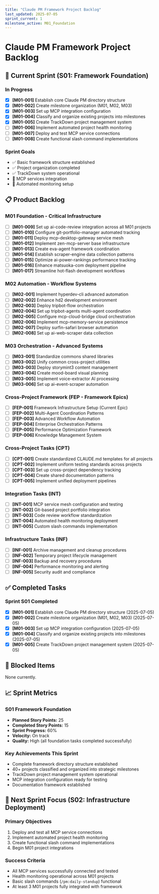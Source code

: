 ```yaml
---
title: "Claude PM Framework Project Backlog"
last_updated: 2025-07-05
sprint_current: 1
milestone_active: M01_Foundation
---
```


# Claude PM Framework Project Backlog

## 🎯 Current Sprint (S01: Framework Foundation)

### In Progress
- [x] **[M01-001]** Establish core Claude PM directory structure
- [x] **[M01-002]** Create milestone organization (M01, M02, M03)
- [x] **[M01-003]** Set up MCP integration configuration
- [x] **[M01-004]** Classify and organize existing projects into milestones
- [x] **[M01-005]** Create TrackDown project management system
- [ ] **[M01-006]** Implement automated project health monitoring
- [ ] **[M01-007]** Deploy and test MCP service connections
- [ ] **[M01-008]** Create functional slash command implementations

### Sprint Goals
- ✅ Basic framework structure established
- ✅ Project organization completed
- ✅ TrackDown system operational
- 🔄 MCP services integration
- 🔄 Automated monitoring setup

## 📋 Product Backlog

### M01 Foundation - Critical Infrastructure
- [ ] **[M01-009]** Set up ai-code-review integration across all M01 projects
- [ ] **[M01-010]** Configure git-portfolio-manager automated tracking
- [ ] **[M01-011]** Deploy mcp-desktop-gateway service mesh
- [ ] **[M01-012]** Implement zen-mcp-server base infrastructure
- [ ] **[M01-013]** Create eva-agent framework coordination
- [ ] **[M01-014]** Establish scraper-engine data collection patterns
- [ ] **[M01-015]** Optimize ai-power-rankings performance tracking
- [ ] **[M01-016]** Enhance matsuoka-com deployment pipeline
- [ ] **[M01-017]** Streamline hot-flash development workflows

### M02 Automation - Workflow Systems  
- [ ] **[M02-001]** Implement hyperdev-cli advanced automation
- [ ] **[M02-002]** Enhance hd2 development environment
- [ ] **[M02-003]** Deploy tripbot-flow orchestration
- [ ] **[M02-004]** Set up tripbot-agents multi-agent coordination
- [ ] **[M02-005]** Configure mcp-cloud-bridge cloud orchestration
- [ ] **[M02-006]** Implement mcp-memory-service persistence
- [ ] **[M02-007]** Deploy surfin-safari browser automation
- [ ] **[M02-008]** Set up ai-web-scraper data collection

### M03 Orchestration - Advanced Systems
- [ ] **[M03-001]** Standardize commons shared libraries
- [ ] **[M03-002]** Unify common cross-project utilities
- [ ] **[M03-003]** Deploy storymint3 content management
- [ ] **[M03-004]** Create mood-board visual planning
- [ ] **[M03-005]** Implement voice-extractor AI processing
- [ ] **[M03-006]** Set up ai-event-scraper automation

### Cross-Project Framework (FEP - Framework Epics)
- [ ] **[FEP-001]** Framework Infrastructure Setup (Current Epic)
- [ ] **[FEP-002]** Multi-Agent Coordination Patterns
- [ ] **[FEP-003]** Advanced Workflow Automation
- [ ] **[FEP-004]** Enterprise Orchestration Patterns
- [ ] **[FEP-005]** Performance Optimization Framework
- [ ] **[FEP-006]** Knowledge Management System

### Cross-Project Tasks (CPT)
- [ ] **[CPT-001]** Create standardized CLAUDE.md templates for all projects
- [ ] **[CPT-002]** Implement uniform testing standards across projects
- [ ] **[CPT-003]** Set up cross-project dependency tracking
- [ ] **[CPT-004]** Create shared documentation patterns
- [ ] **[CPT-005]** Implement unified deployment pipelines

### Integration Tasks (INT)
- [ ] **[INT-001]** MCP service mesh configuration and testing
- [ ] **[INT-002]** Git-based project portfolio integration
- [ ] **[INT-003]** Code review workflow standardization
- [ ] **[INT-004]** Automated health monitoring deployment
- [ ] **[INT-005]** Custom slash commands implementation

### Infrastructure Tasks (INF)
- [ ] **[INF-001]** Archive management and cleanup procedures
- [ ] **[INF-002]** Temporary project lifecycle management
- [ ] **[INF-003]** Backup and recovery procedures
- [ ] **[INF-004]** Performance monitoring and alerting
- [ ] **[INF-005]** Security audit and compliance

## ✅ Completed Tasks

### Sprint S01 Completed
- [x] **[M01-001]** Establish core Claude PM directory structure (2025-07-05)
- [x] **[M01-002]** Create milestone organization (M01, M02, M03) (2025-07-05)
- [x] **[M01-003]** Set up MCP integration configuration (2025-07-05)
- [x] **[M01-004]** Classify and organize existing projects into milestones (2025-07-05)
- [x] **[M01-005]** Create TrackDown project management system (2025-07-05)

## 🚫 Blocked Items

None currently.

## 📈 Sprint Metrics

### S01 Framework Foundation
- **Planned Story Points:** 25
- **Completed Story Points:** 15
- **Sprint Progress:** 60%
- **Velocity:** On track
- **Quality:** High (all foundation tasks completed successfully)

### Key Achievements This Sprint
- Complete framework directory structure established
- 40+ projects classified and organized into strategic milestones
- TrackDown project management system operational
- MCP integration configuration ready for testing
- Documentation framework established

## 🎯 Next Sprint Focus (S02: Infrastructure Deployment)

### Primary Objectives
1. Deploy and test all MCP service connections
2. Implement automated project health monitoring
3. Create functional slash command implementations
4. Begin M01 project integrations

### Success Criteria
- All MCP services successfully connected and tested
- Health monitoring operational across M01 projects
- Basic slash commands (`/pm:daily-standup`) functional
- At least 3 M01 projects fully integrated with framework